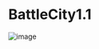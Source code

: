 # BattleCity1.1
![image](https://github.com/berk-celikten/BattleCity1.1/assets/117482219/53c79a27-a950-4dcd-b6b7-22fcbff8f297)
